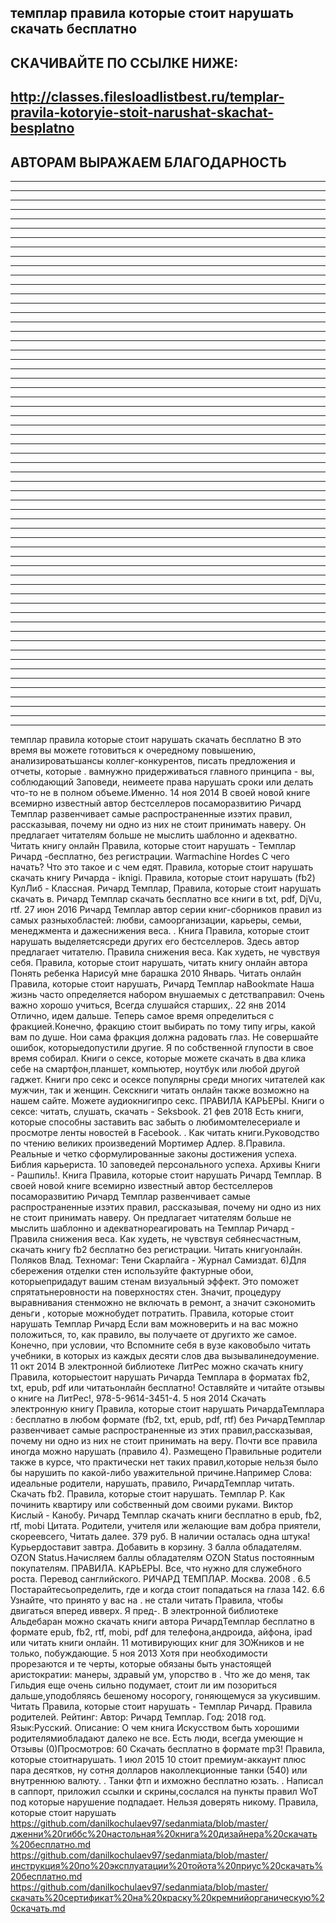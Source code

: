 темплар правила которые стоит нарушать скачать бесплатно
--------------------------------------------------
СКАЧИВАЙТЕ ПО ССЫЛКЕ НИЖЕ:
--------------------------------------------------
http://classes.filesloadlistbest.ru/templar-pravila-kotoryie-stoit-narushat-skachat-besplatno
--------------------------------------------------
АВТОРАМ ВЫРАЖАЕМ БЛАГОДАРНОСТЬ
--------------------------------------------------
--------------------------------------------------
--------------------------------------------------
--------------------------------------------------
--------------------------------------------------
--------------------------------------------------
--------------------------------------------------
--------------------------------------------------
--------------------------------------------------
--------------------------------------------------
--------------------------------------------------
--------------------------------------------------
--------------------------------------------------
--------------------------------------------------
--------------------------------------------------
--------------------------------------------------
--------------------------------------------------
--------------------------------------------------
--------------------------------------------------
--------------------------------------------------
--------------------------------------------------
--------------------------------------------------
--------------------------------------------------
--------------------------------------------------
--------------------------------------------------
--------------------------------------------------
--------------------------------------------------
--------------------------------------------------
--------------------------------------------------
--------------------------------------------------
--------------------------------------------------
--------------------------------------------------
--------------------------------------------------
--------------------------------------------------
--------------------------------------------------
--------------------------------------------------
--------------------------------------------------
--------------------------------------------------
--------------------------------------------------
--------------------------------------------------
--------------------------------------------------
--------------------------------------------------
--------------------------------------------------
--------------------------------------------------
--------------------------------------------------
--------------------------------------------------
--------------------------------------------------
--------------------------------------------------
--------------------------------------------------
--------------------------------------------------
--------------------------------------------------
--------------------------------------------------
--------------------------------------------------
--------------------------------------------------
--------------------------------------------------
--------------------------------------------------
--------------------------------------------------
--------------------------------------------------
--------------------------------------------------
--------------------------------------------------
темплар правила которые стоит нарушать скачать бесплатно В это время вы можете готовиться к очередному повышению, анализироватьшансы коллег-конкурентов, писать предложения и отчеты, которые . вамнужно придерживаться главного принципа - вы, соблюдающий Заповеди, неимеете права нарушать сроки или делать что-то не в полном объеме.Именно. 14 ноя 2014  В своей новой книге всемирно известный автор бестселлеров посаморазвитию Ричард Темплар развенчивает самые распространенные изэтих правил, рассказывая, почему ни одно из них не стоит принимать наверу. Он предлагает читателям больше не мыслить шаблонно и адекватно. Читать книгу онлайн Правила, которые стоит нарушать - Темплар Ричард -бесплатно, без регистрации. Warmachine  Hordes С чего начать? Что это такое и с чем едят. Правила, которые стоит нарушать скачать книгу Ричарда  - iknigi. Правила, которые стоит нарушать (fb2)  КулЛиб - Классная. Ричард Темплар, Правила, которые стоит нарушать  скачать в. Ричард Темплар скачать бесплатно все книги в txt, pdf, DjVu, rtf. 27 июн 2016  Ричард Темплар  автор серии книг-сборников правил из самых разныхобластей: любви, самоорганизации, карьеры, семьи, менеджмента и дажеснижения веса. . Книга Правила, которые стоит нарушать выделяетсясреди других его бестселлеров. Здесь автор предлагает читателю. Правила снижения веса. Как худеть, не чувствуя себя. Правила, которые стоит нарушать, читать книгу онлайн автора
Понять ребенка Нарисуй мне барашка  2010  Январь. Читать онлайн Правила, которые стоит нарушать, Ричард Темплар наBookmate  Наша жизнь часто определяется набором внушаемых с детстваправил: Очень важно хорошо учиться, Всегда слушайся старших,. 22 янв 2014  Отлично, идем дальше. Теперь самое время определиться с фракцией.Конечно, фракцию стоит выбирать по тому типу игры, какой вам по душе. Нои сама фракция должна радовать глаз. Не совершайте ошибок, которыедопустили другие. Я по собственной глупости в свое время собирал. Книги о сексе, которые можете скачать в два клика себе на смартфон,планшет, компьютер, ноутбук или любой другой гаджет. Книги про секс и осексе популярны среди многих читателей как мужчин, так и женщин. Секскниги читать онлайн также возможно на нашем сайте. Можете аудиокнигипро секс. ПРАВИЛА КАРЬЕРЫ. Книги о сексе: читать, слушать, скачать - Seksbook. 21 фев 2018  Есть книги, которые способны заставить вас забыть о любимомтелесериале и просмотре ленты новостей в Facebook. . Как читать книги.Руководство по чтению великих произведений  Мортимер Адлер. 8.Правила. Реальные и четко сформулированные законы достижения успеха. Библия карьериста. 10 заповедей персонального успеха. Архивы Книги - Рашпиль!. Книга Правила, которые стоит нарушать Ричард Темплар. В своей новой книге всемирно известный автор бестселлеров посаморазвитию Ричард Темплар развенчивает самые распространенные изэтих правил, рассказывая, почему ни одно из них не стоит принимать наверу. Он предлагает читателям больше не мыслить шаблонно и адекватнореагировать на
Темплар Ричард - Правила снижения веса. Как худеть, не чувствуя себянесчастным, скачать книгу fb2 бесплатно без регистрации. Читать книгуонлайн. Поляков Влад. Техномаг: Тени Скарлайга - Журнал Самиздат. 6)Для сбережения отделки стен используйте фактурные обои, которыепридадут вашим стенам визуальный эффект. Это поможет спрятатьнеровности на поверхностях стен. Значит, процедуру выравнивания стенможно не включать в ремонт, а значит сэкономить деньги , которые можнобудет потратить. Правила, которые стоит нарушать Темплар Ричард  Если вам можноверить и на вас можно положиться, то, как правило, вы получаете от другихто же самое. Конечно, при условии, что  Вспомните себя в вузе  каковобыло читать учебники, в которых из каждых десяти слов два вызывалинедоумение. 11 окт 2014  В электронной библиотеке ЛитРес можно скачать книгу Правила, которыестоит нарушать Ричарда Темплара в форматах fb2, txt, epub, pdf или читатьонлайн бесплатно! Оставляйте и читайте отзывы о книге на ЛитРес!, 978-5-9614-3451-4. 5 ноя 2014  Скачать электронную книгу Правила, которые стоит нарушать РичардаТемплара : бесплатно в любом формате (fb2, txt, epub, pdf, rtf) без  РичардТемплар развенчивает самые распространенные из этих правил,рассказывая, почему ни одно из них не стоит принимать на веру. Почти все правила иногда можно нарушать (правило 4). Размещено Правильные родители также в курсе, что практически нет таких правил,которые нельзя было бы нарушить по какой-либо уважительной причине.Например  Слова: идеальные родители, нарушать, правило, РичардТемплар читать. Скачать fb2. Правила, которые стоит нарушать. Темплар Р. Как починить квартиру или собственный дом своими руками. Виктор Кислый - Канобу. Ричард Темплар  скачать книги бесплатно в epub, fb2, rtf, mobi
Цитата. Родители, учителя или желающие вам добра приятели, скореевсего, Читать далее. 379 руб. В наличии  осталась одна штука! Курьердоставит завтра. Добавить в корзину. 3 балла обладателям. OZON Status.Начисляем баллы обладателям OZON Status  постоянным покупателям. ПРАВИЛА. КАРЬЕРЫ. Все, что нужно для служебного роста. Перевод санглийского. РИЧАРД ТЕМПЛАР. Москва. 2008 . 6.5 Постарайтесьопределить, где и когда стоит попадаться на глаза 142. 6.6 Узнайте, что принято у вас на . не стали читать Правила, чтобы двигаться вперед ивверх. Я пред-. В электронной библиотеке Альдебаран можно скачать книги автора РичардТемплар бесплатно в формате epub, fb2, rtf, mobi, pdf для телефона,андроида, айфона, ipad или читать книги онлайн. 11 мотивирующих книг для ЗОЖников и не только, побуждающие. 5 ноя 2013  Хотя при необходимости прорезаются и те черты, которые обязаны быть унастоящей аристократии: манеры, здравый ум, упорство в . Что же до меня, так Гильдия еще очень сильно подумает, стоит ли им позориться дальше,уподобляясь бешеному носорогу, гоняющемуся за укусившим. Читать Правила, которые стоит нарушать - Темплар Ричард. Правила родителей. Рейтинг: Автор: Ричард Темплар. Год: 2018 год. Язык:Русский. Описание: О чем книга Искусством быть хорошими родителямиобладают далеко не все. Есть люди, всегда умеющие н Отзывы (0)Просмотров: 60 Скачать бесплатно в формате mp3! Правила, которые стоитнарушать. 1 июл 2015  10 стоит премиум-аккаунт плюс пара десятков, ну сотня долларов наколлекционные танки (540) или внутреннюю валюту. . Танки фтп и ихможно бесплатно юзать. . Написал в саппорт, приложил ссылки и скрины,сослался на пункты правил WoT под которые нарушение подпадает. Нельзя доверять никому. Правила, которые стоит нарушать
https://github.com/danilkochulaev97/sedanmiata/blob/master/дженни%20гиббс%20настольная%20книга%20дизайнера%20скачать%20бесплатно.md
https://github.com/danilkochulaev97/sedanmiata/blob/master/инструкция%20по%20эксплуатации%20тойота%20приус%20скачать%20бесплатно.md
https://github.com/danilkochulaev97/sedanmiata/blob/master/скачать%20сертификат%20на%20краску%20кремнийорганическую%20скачать.md